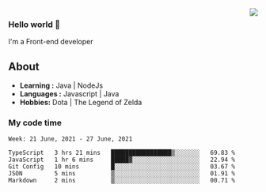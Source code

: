 <img align='right' src="https://github-readme-stats.vercel.app/api?username=jumodada&show_icons=true&theme=vue">

### Hello world 👋

I'm a Front-end developer 
    
## About
-  **Learning :** Java | NodeJs
-  **Languages :** Javascript | Java
-  **Hobbies:** Dota | The Legend of Zelda

### My code time

<!--START_SECTION:waka-->
```text
Week: 21 June, 2021 - 27 June, 2021

TypeScript   3 hrs 21 mins   █████████████████▒░░░░░░░   69.83 % 
JavaScript   1 hr 6 mins     █████▓░░░░░░░░░░░░░░░░░░░   22.94 % 
Git Config   10 mins         █░░░░░░░░░░░░░░░░░░░░░░░░   03.67 % 
JSON         5 mins          ▒░░░░░░░░░░░░░░░░░░░░░░░░   01.91 % 
Markdown     2 mins          ▒░░░░░░░░░░░░░░░░░░░░░░░░   00.71 % 
```
<!--END_SECTION:waka-->

